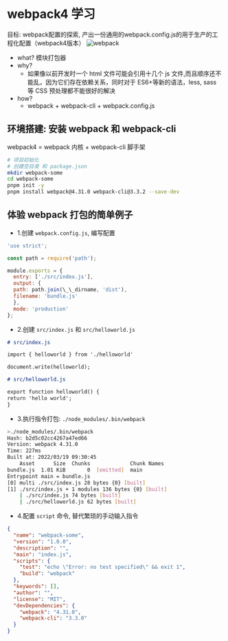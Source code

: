 # webpack4 学习
目标: webpack配置的探索, 产出一份通用的webpack.config.js的用于生产的工程化配置（webpack4版本）
![webpack](https://img2018.cnblogs.com/blog/1306384/201810/1306384-20181028215850562-752614317.png)
- what?
  模块打包器
- why?
  - 如果像以前开发时一个 html 文件可能会引用十几个 js 文件,而且顺序还不能乱，因为它们存在依赖关系，同时对于 ES6+等新的语法，less, sass 等 CSS 预处理都不能很好的解决
- how?
  - webpack + webpack-cli + webpack.config.js



## 环境搭建: 安装 webpack 和 webpack-cli
webpack4 = webpack 内核 + webpack-cli 脚手架
```bash
# 项目初始化
# 创建空目录 和 package.json
mkdir webpack-some
cd webpack-some
pnpm init -y
pnpm install webpack@4.31.0 webpack-cli@3.3.2 --save-dev
```



## 体验 webpack 打包的简单例子
- 1.创建 `webpack.config.js`, 编写配置
```javascript
'use strict';

const path = require('path');

module.exports = {
  entry: ['./src/index.js'],
  output: {
  path: path.join(\_\_dirname, 'dist'),
  filename: 'bundle.js'
  },
  mode: 'production'
};
```

- 2.创建 `src/index.js` 和 `src/helloworld.js`
```markdown
# src/index.js

import { helloworld } from './helloworld'

document.write(helloworld);

# src/helloworld.js

export function helloworld() {
return 'hello world';
}
```

- 3.执行指令打包: `./node_modules/.bin/webpack`
```bash
>./node_modules/.bin/webpack
Hash: b2d5c02cc4267a47ed66
Version: webpack 4.31.0
Time: 227ms
Built at: 2022/03/19 09:30:45
    Asset      Size  Chunks             Chunk Names
bundle.js  1.01 KiB       0  [emitted]  main
Entrypoint main = bundle.js
[0] multi ./src/index.js 28 bytes {0} [built]
[1] ./src/index.js + 1 modules 136 bytes {0} [built]
    | ./src/index.js 74 bytes [built]
    | ./src/helloworld.js 62 bytes [built]

```

- 4.配置 `script` 命令, 替代繁琐的手动输入指令
```json
{
  "name": "webpack-some",
  "version": "1.0.0",
  "description": "",
  "main": "index.js",
  "scripts": {
    "test": "echo \"Error: no test specified\" && exit 1",
    "build": "webpack"
  },
  "keywords": [],
  "author": "",
  "license": "MIT",
  "devDependencies": {
    "webpack": "4.31.0",
    "webpack-cli": "3.3.0"
  }
}
```

